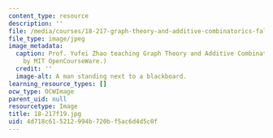 ```yaml
---
content_type: resource
description: ''
file: /media/courses/18-217-graph-theory-and-additive-combinatorics-fall-2019/4d718c615212994b720bf5ac6d4d5c0f_18-217f19.jpg
file_type: image/jpeg
image_metadata:
  caption: Prof. Yufei Zhao teaching Graph Theory and Additive Combinatorics. (Image
    by MIT OpenCourseWare.)
  credit: ''
  image-alt: A man standing next to a blackboard.
learning_resource_types: []
ocw_type: OCWImage
parent_uid: null
resourcetype: Image
title: 18-217f19.jpg
uid: 4d718c61-5212-994b-720b-f5ac6d4d5c0f
---
```

